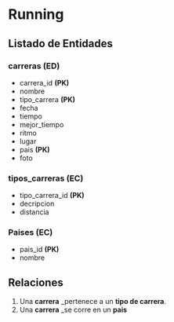 # Running

## Listado de Entidades

### carreras **(ED)**

- carrera_id **(PK)**
- nombre
- tipo_carrera **(PK)**
- fecha
- tiempo
- mejor_tiempo
- ritmo 
- lugar
- pais **(PK)**
- foto

### tipos_carreras **(EC)**

- tipo_carrera_id **(PK)**
- decripcion
- distancia

### Paises **(EC)**
- pais_id **(PK)**
- nombre

## Relaciones

1. Una **carrera** _pertenece a un **tipo de carrera**.
2. Una **carrera** _se corre en un **pais** 
